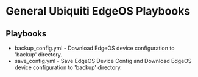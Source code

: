 
# General Ubiquiti EdgeOS Playbooks

## Playbooks
 - backup_config.yml - Download EdgeOS device configuration to 'backup' directory.
 - save_config.yml - Save EdgeOS Device Config and Download EdgeOS device configuration to 'backup' directory.
